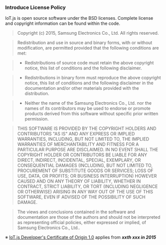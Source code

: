 ### Introduce License Policy

IoT.js is open source software under the BSD licenses. Complete license and copyright information can be found within the code.

> Copyright (c) 2015, Samsung Electronics Co., Ltd.
> All rights reserved.

> Redistribution and use in source and binary forms, with or without
> modification, are permitted provided that the following conditions are met:

>   * Redistributions of source code must retain the above copyright
>     notice, this list of conditions and the following disclaimer. 

>   * Redistributions in binary form must reproduce the above copyright
>     notice, this list of conditions and the following disclaimer in the
>     documentation and/or other materials provided with the distribution. 

>   * Neither the name of the Samsung Electronics Co., Ltd. nor the names of its
>     contributors may be used to endorse or promote products derived from this
>     software without specific prior written permission. 

> THIS SOFTWARE IS PROVIDED BY THE COPYRIGHT HOLDERS AND CONTRIBUTORS "AS IS" AND
> ANY EXPRESS OR IMPLIED WARRANTIES, INCLUDING, BUT NOT LIMITED TO, THE IMPLIED
> WARRANTIES OF MERCHANTABILITY AND FITNESS FOR A PARTICULAR PURPOSE ARE
> DISCLAIMED. IN NO EVENT SHALL THE COPYRIGHT HOLDER OR CONTRIBUTORS BE LIABLE
> FOR ANY DIRECT, INDIRECT, INCIDENTAL, SPECIAL, EXEMPLARY, OR CONSEQUENTIAL
> DAMAGES (INCLUDING, BUT NOT LIMITED TO, PROCUREMENT OF SUBSTITUTE GOODS OR
> SERVICES; LOSS OF USE, DATA, OR PROFITS; OR BUSINESS INTERRUPTION) HOWEVER
> CAUSED AND ON ANY THEORY OF LIABILITY, WHETHER IN CONTRACT, STRICT LIABILITY,
> OR TORT (INCLUDING NEGLIGENCE OR OTHERWISE) ARISING IN ANY WAY OUT OF THE USE
> OF THIS SOFTWARE, EVEN IF ADVISED OF THE POSSIBILITY OF SUCH DAMAGE.

> The views and conclusions contained in the software and documentation are those
> of the authors and should not be interpreted as representing official policies,
> either expressed or implied, of Samsung Electronics Co., Ltd..

※ [IoT.js Developer's Certificate of Origin 1.0](https://github.com/Samsung/IoT.js/wiki/IoT.js-Developer's-Certificate-of-Origin-1.0) applies from **_xxth xxx in 2015_**
